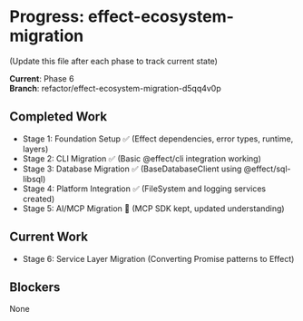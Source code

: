 # Progress: effect-ecosystem-migration

(Update this file after each phase to track current state)

**Current**: Phase 6  
**Branch**: refactor/effect-ecosystem-migration-d5qq4v0p

## Completed Work
- Stage 1: Foundation Setup ✅ (Effect dependencies, error types, runtime, layers)
- Stage 2: CLI Migration ✅ (Basic @effect/cli integration working)
- Stage 3: Database Migration ✅ (BaseDatabaseClient using @effect/sql-libsql)
- Stage 4: Platform Integration ✅ (FileSystem and logging services created)
- Stage 5: AI/MCP Migration 🔄 (MCP SDK kept, updated understanding)

## Current Work
- Stage 6: Service Layer Migration (Converting Promise patterns to Effect)

## Blockers
None